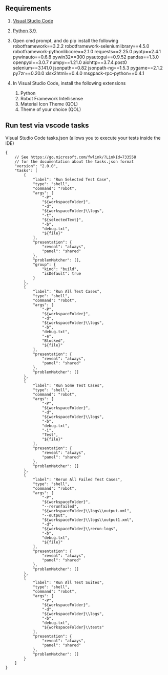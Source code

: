 ## Requirements

1. [Visual Studio Code](https://code.visualstudio.com/)
2. [Python 3.9](https://www.python.org/downloads/windows/).
3. Open cmd prompt, and do pip install the following
    robotframework==3.2.2
    robotframework-seleniumlibrary==4.5.0
    robotframework-pythonlibcore==2.1.0
    requests==2.25.0
    pyotp==2.4.1
    pywinauto==0.6.8
    pywin32==300
    pyautogui==0.9.52
    pandas==1.3.0
    openpyxl==3.0.7
    numpy==1.21.0
    aiohttp==3.7.4.post0
    selenium==3.141.0
    jsonpath==0.82
    jsonpath-ng==1.5.3
    pygame==2.1.2
    py7zr==0.20.0
    xlsx2html==0.4.0
    msgpack-rpc-python==0.4.1

4. In Visual Studio Code, install the following extensions

    1. Python
    2. Robot Framework Intellisense
    3. Material Icon Theme (QOL)
    4. Theme of your choice (QOL)

## Run test via vscode tasks
Visual Studio Code tasks.json (allows you to execute your tests inside the IDE)
```
{
    // See https://go.microsoft.com/fwlink/?LinkId=733558
    // for the documentation about the tasks.json format
    "version": "2.0.0",
    "tasks": [
        {
            "label": "Run Selected Test Case",
            "type": "shell",
            "command": "robot",
            "args": [
                "-P",
                "${workspaceFolder}",
                "-d",
                "${workspaceFolder}\\logs",
                "-t",
                "${selectedText}",
                "-b",
                "debug.txt",
                "${file}"
            ],
            "presentation": {
                "reveal": "always",
                "panel": "shared"
            },
            "problemMatcher": [],
            "group": {
                "kind": "build",
                "isDefault": true
            }
        },
        {
            "label": "Run All Test Cases",
            "type": "shell",
            "command": "robot",
            "args": [
                "-P",
                "${workspaceFolder}",
                "-d",
                "${workspaceFolder}\\logs",
                "-b",
                "debug.txt",
                "-e",
                "Blocked",
                "${file}"
            ],
            "presentation": {
                "reveal": "always",
                "panel": "shared"
            },
            "problemMatcher": []
        },
        {
            "label": "Run Some Test Cases",
            "type": "shell",
            "command": "robot",
            "args": [
                "-P",
                "${workspaceFolder}",
                "-d",
                "${workspaceFolder}\\logs",
                "-b",
                "debug.txt",
                "-i",
                "Test",
                "${file}"
            ],
            "presentation": {
                "reveal": "always",
                "panel": "shared"
            },
            "problemMatcher": []
        },
        {
            "label": "Rerun All Failed Test Cases",
            "type": "shell",
            "command": "robot",
            "args": [
                "-P",
                "${workspaceFolder}",
                "--rerunfailed",
                "${workspaceFolder}\\logs\\output.xml",
                "--output",
                "${workspaceFolder}\\logs\\output1.xml",
                "-d",
                "${workspaceFolder}\\rerun-logs",
                "-b",
                "debug.txt",
                "${file}"
            ],
            "presentation": {
                "reveal": "always",
                "panel": "shared"
            },
            "problemMatcher": []
        },
        {
            "label": "Run All Test Suites",
            "type": "shell",
            "command": "robot",
            "args": [
                "-P",
                "${workspaceFolder}",
                "-d",
                "${workspaceFolder}\\logs",
                "-b",
                "debug.txt",
                "${workspaceFolder}\\tests"
            ],
            "presentation": {
                "reveal": "always",
                "panel": "shared"
            },
            "problemMatcher": []
        }
    ]
}

